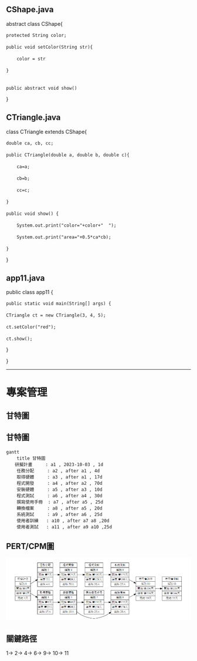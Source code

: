 ## CShape.java        
abstract class CShape{

    protected String color;

    public void setColor(String str){

        color = str

    }


    public abstract void show()

}

           
## CTriangle.java
class CTriangle extends CShape{

    double ca, cb, cc;

    public CTriangle(double a, double b, double c){

        ca=a;

        cb=b;

        cc=c;

    }
   
    public void show() {
       
        System.out.print("color="+color+"  ");

        System.out.print("area="+0.5*ca*cb);

    }
   
}

## app11.java
public class app11 {

    public static void main(String[] args) {

    CTriangle ct = new CTriangle(3, 4, 5);

    ct.setColor("red");

    ct.show();

}

}


---

# 專案管理

## 甘特圖
## 甘特圖
```mermaid
gantt
    title 甘特圖
　　研擬計畫     : a1 , 2023-10-03 , 1d
    任務分配     : a2 , after a1 , 4d
    取得硬體     : a3 , after a1 , 17d
    程式開發     : a4 , after a2 , 70d
    安裝硬體     : a5 , after a3 , 10d
    程式測試     : a6 , after a4 , 30d
    撰寫使用手冊  : a7 , after a5 , 25d
    轉換檔案     : a8 , after a5 , 20d
    系統測試     : a9 , after a6 , 25d
    使用者訓練   : a10 , after a7 a8 ,20d
    使用者測試   : a11 , after a9 a10 ,25d
```
## PERT/CPM圖
![999](999.png "999")
## 關鍵路徑
1-> 2-> 4-> 6-> 9-> 10-> 11
